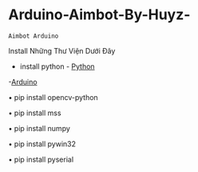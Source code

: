 # Arduino-Aimbot-By-Huyz-
```Aimbot Arduino ```

Install Những Thư Viện Dưới Đây 

- install python - [Python](https://www.python.org/downloads/)

-[Arduino](https://www.arduino.cc/)



• pip install opencv-python

• pip install mss

• pip install numpy

• pip install pywin32

• pip install pyserial


